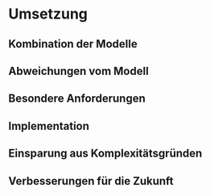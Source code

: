 # Umsetzung

## Kombination der Modelle

## Abweichungen vom Modell

## Besondere Anforderungen

## Implementation

## Einsparung aus Komplexitätsgründen

## Verbesserungen für die Zukunft

